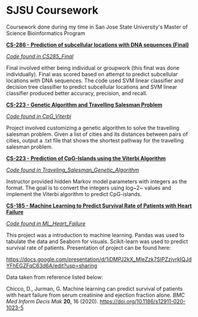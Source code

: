 # SJSU Coursework

Coursework done during my time in San Jose State University's Master of Science Bioinformatics Program

**<u>CS-286 - Prediction of subcellular locations with DNA sequences (Final)</u>**

[*Code found in CS285_Final*](https://github.com/tommytn97/SJSU_Coursework/blob/main/CS285_Final/TommyNguyen_CS286_final_submitted.ipynb)

Final involved either being individual or groupwork (this final was done individually). Final was scored based on attempt to predict subcellular locations with DNA sequences. The code used SVM linear classifier and decision tree classifier to predict subcellular locations and SVM linear classifier produced better accuracy, precision, and recall. 

**<u>CS-223 - Genetic Algorithm and Travelling Salesman Problem</u>**

[*Code found in CpG_Viterbi*](https://github.com/tommytn97/SJSU_Projects/blob/main/CpG_Viterbi/HidenMarkov.py)

Project involved customizing a genetic algorithm to solve the travelling salesman problem. Given a list of cities and its distances between pairs of cities, output a .txt file that shows the shortest pathway for the travelling salesman problem. 

**<u>CS-223 - Prediction of CpG-Islands using the Viterbi Algorithm</u>**

[*Code found in Traveling_Salesman_Genetic_Algorithm*](https://github.com/tommytn97/SJSU_Projects/blob/main/Traveling_Salesman_Genetic_Algorithm/TommyNguyen_GS_TS.py)

Instructor provided hidden Markov model parameters with integers as the format. The goal is to convert the integers using log~2~ values and implement the  Viterbi algorithm to predict CpG-islands. 

**<u>CS-185 - Machine Learning to Predict Survival Rate of Patients with Heart Failure</u>**

[*Code found in ML_Heart_Failure*](https://github.com/tommytn97/SJSU_Projects/blob/main/ML_Heart_Failure/TommyNguyen_CS185_Project.ipynb)

This project was a introduction to machine learning. Pandas was used to tabulate the data and Seaborn for visuals. Scikit-learn was used to predict survival rate of patients. Presentation of project can be found here:

https://docs.google.com/presentation/d/1iDMPJ2kX_MleZzk7SIPZzjvrkIQJdYFhEGZFqC63d6A/edit?usp=sharing

Data taken from reference listed below:

Chicco, D., Jurman, G. Machine learning can predict survival of patients with heart failure from serum creatinine and ejection fraction alone. *BMC Med Inform Decis Mak* **20,** 16 (2020). https://doi.org/10.1186/s12911-020-1023-5
